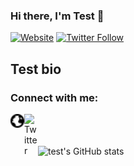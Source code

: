 ### Hi there, I'm Test 👋

[![Website](https://img.shields.io/website?label=chicocharlesworth.com&style=for-the-badge&url=https%3A%2F%2Ftest.org)](https://test.org)
[![Twitter Follow](https://img.shields.io/twitter/follow/test?color=1DA1F2&logo=twitter&style=for-the-badge)](https://twitter.com/intent/follow?original_referer=https%3A%2F%2Fgithub.com%2Ftest&screen_name=test)

## Test bio

### Connect with me:

[<img align="left" alt="https://test.org" width="22px" src="https://raw.githubusercontent.com/iconic/open-iconic/master/svg/globe.svg" />][website]
[<img align="left" alt="Twitter" width="22px" src="https://cdn.jsdelivr.net/npm/simple-icons@v3/icons/twitter.svg" />][twitter]

<br />

<br />
<br />

<img align="left" alt="test's GitHub stats" src="https://github-readme-stats.vercel.app/api?username=test&show_icons=true&icon_color=fff&hide_border=true&bg_color=30,e96443,904e95&title_color=fff&text_color=fff&hide_rank=true" />

[website]: https://test.org
[twitter]: https://twitter.com/test
